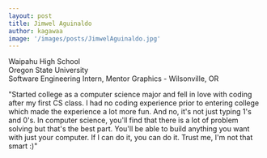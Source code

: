```yaml
---
layout: post
title: Jimwel Aguinaldo
author: kagawaa
image: '/images/posts/JimwelAguinaldo.jpg'
---
```


Waipahu High School  
Oregon State University  
Software Engineering Intern, Mentor Graphics - Wilsonville, OR  

"Started college as a computer science major and fell in love with coding after my first CS class. I had no coding experience prior to entering college which made the experience a lot more fun. And no, it's not just typing 1's and 0's. In computer science, you'll find that there is a lot of problem solving but that's the best part. You'll be able to build anything you want with just your computer. If I can do it, you can do it. Trust me, I'm not that smart :)"
